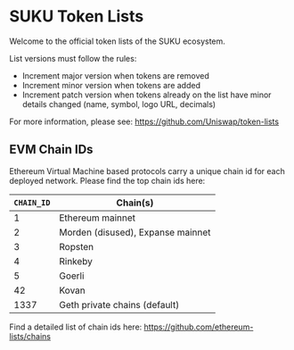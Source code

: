 # SUKU Token Lists
Welcome to the official token lists of the SUKU ecosystem.

List versions must follow the rules:
* Increment major version when tokens are removed
* Increment minor version when tokens are added
* Increment patch version when tokens already on the list have minor details changed (name, symbol, logo URL, decimals)

For more information, please see: https://github.com/Uniswap/token-lists

## EVM Chain IDs
Ethereum Virtual Machine based protocols carry a unique chain id for each deployed network. Please find the top chain ids here:  

|`CHAIN_ID`|Chain(s)|
|---|---|
|1| Ethereum mainnet |
|2| Morden (disused), Expanse mainnet|
|3| Ropsten|
|4| Rinkeby|
|5| Goerli|
|42| Kovan|
|1337 |	Geth private chains (default)|  
  
Find a detailed list of chain ids here: https://github.com/ethereum-lists/chains